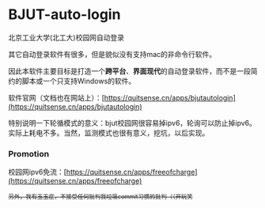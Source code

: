 # BJUT-auto-login

北京工业大学(北工大)校园网自动登录

其它自动登录软件有很多，但是貌似没有支持mac的非命令行软件。

因此本软件主要目标是打造一个**跨平台**、**界面现代**的自动登录软件，而不是一段简约的脚本或一个只支持Windows的软件。

软件官网（文档也在网站上）：[https://quitsense.cn/apps/bjutautologin](https://quitsense.cn/apps/bjutautologin)

特别说明一下轮循模式的意义：bjut校园网很容易掉ipv6，轮询可以防止掉ipv6。实际上耗电不多。当然，监测模式也很有意义，挖坑，以后实现。

### Promotion

校园网ipv6免流：[https://quitsense.cn/apps/freeofcharge](https://quitsense.cn/apps/freeofcharge)

<small>~~另外，我有玉玉症，不接受任何批判我垃圾commit习惯的批判（（开玩笑~~</small>